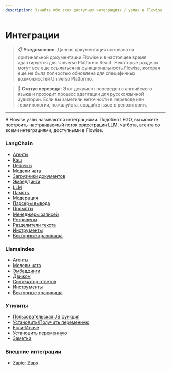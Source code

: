 ```yaml
---
description: Узнайте обо всех доступных интеграциях / узлах в Flowise
---
```


# Интеграции

> **📋 Уведомление**: Данная документация основана на оригинальной документации Flowise и в настоящее время адаптируется для Universo Platformo React. Некоторые разделы могут все еще ссылаться на функциональность Flowise, которая еще не была полностью обновлена для специфичных возможностей Universo Platformo.

> **🔄 Статус перевода**: Этот документ переведен с английского языка и проходит процесс адаптации для русскоязычной аудитории. Если вы заметили неточности в переводе или терминологии, пожалуйста, создайте issue в репозитории.

***

В Flowise узлы называются интеграциями. Подобно LEGO, вы можете построить настраиваемый поток оркестрации LLM, чатбота, агента со всеми интеграциями, доступными в Flowise.

### LangChain

* [Агенты](langchain/agents/)
* [Кэш](langchain/cache/)
* [Цепочки](langchain/chains/)
* [Модели чата](langchain/chat-models/)
* [Загрузчики документов](langchain/document-loaders/)
* [Эмбеддинги](langchain/embeddings/)
* [LLM](langchain/llms/)
* [Память](langchain/memory/)
* [Модерация](langchain/moderation/)
* [Парсеры вывода](langchain/output-parsers/)
* [Промпты](langchain/prompts/)
* [Менеджеры записей](langchain/record-managers.md)
* [Ретриверы](langchain/retrievers/)
* [Разделители текста](langchain/text-splitters/)
* [Инструменты](langchain/tools/)
* [Векторные хранилища](langchain/vector-stores/)

### LlamaIndex

* [Агенты](llamaindex/agents/)
* [Модели чата](llamaindex/chat-models/)
* [Эмбеддинги](llamaindex/embeddings/)
* [Движок](llamaindex/engine/)
* [Синтезатор ответов](llamaindex/response-synthesizer/)
* [Инструменты](llamaindex/tools/)
* [Векторные хранилища](llamaindex/vector-stores/)

### Утилиты

* [Пользовательская JS функция](utilities/custom-js-function.md)
* [Установить/Получить переменную](utilities/set-get-variable.md)
* [Если-Иначе](utilities/if-else.md)
* [Установить переменную](broken-reference)
* [Заметка](utilities/sticky-note.md)

### Внешние интеграции

* [Zapier Zaps](3rd-party-platform-integration/zapier-zaps.md)
